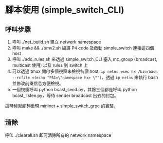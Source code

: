 # 腳本使用 (simple_switch_CLI)

## 呼叫步驟

1. 呼叫 ./net_build.sh 建立 network namespace
2. 呼叫 make && ./bmv2.sh 編譯 P4 code 及啟動 simple_switch 連接這四個 host 
3. 呼叫 ./add_rules.sh 來透過 simple_switch_CLI 塞入 mc_group (broadcast, multicast 使用) 以及 rules 到 switch 上
4. 可以透過 tmux 開啟多個視窗來檢視各個 host: `ip netns exec hx /bin/bash --rcfile <(echo "PS1=\"namespace hx> \"")`，透過 `ip netns` 來執行 bash 並修改前缀信息方便檢視。
5. 一個視窗呼叫 python bcast_send.py，其餘三個都是呼叫 python bcast_listen.py，等待 sender broadcast 出去的封包。

這時候就能夠重現 mininet + simple_switch_grpc 的實驗。

## 清除

呼叫 ./clearall.sh 即可清除所有的 network namespace 
